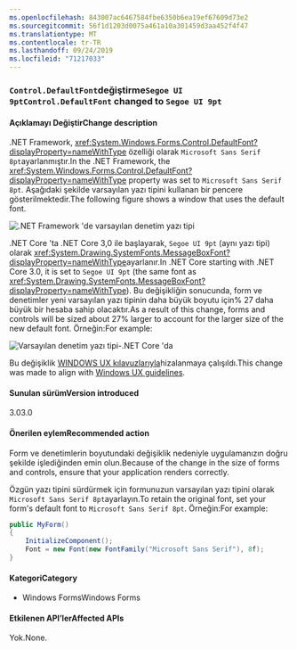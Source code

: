 ```yaml
---
ms.openlocfilehash: 843007ac6467584fbe6350b6ea19ef67609d73e2
ms.sourcegitcommit: 56f1d1203d0075a461a10a301459d3aa452f4f47
ms.translationtype: MT
ms.contentlocale: tr-TR
ms.lasthandoff: 09/24/2019
ms.locfileid: "71217033"
---
```

### <a name="controldefaultfont-changed-to-segoe-ui-9pt"></a><span data-ttu-id="277a3-101">`Control.DefaultFont`değiştirme`Segoe UI 9pt`</span><span class="sxs-lookup"><span data-stu-id="277a3-101">`Control.DefaultFont` changed to `Segoe UI 9pt`</span></span>

#### <a name="change-description"></a><span data-ttu-id="277a3-102">Açıklamayı Değiştir</span><span class="sxs-lookup"><span data-stu-id="277a3-102">Change description</span></span>

<span data-ttu-id="277a3-103">.NET Framework, <xref:System.Windows.Forms.Control.DefaultFont?displayProperty=nameWithType> özelliği olarak `Microsoft Sans Serif 8pt`ayarlanmıştır.</span><span class="sxs-lookup"><span data-stu-id="277a3-103">In the .NET Framework, the <xref:System.Windows.Forms.Control.DefaultFont?displayProperty=nameWithType> property was set to `Microsoft Sans Serif 8pt`.</span></span> <span data-ttu-id="277a3-104">Aşağıdaki şekilde varsayılan yazı tipini kullanan bir pencere gösterilmektedir.</span><span class="sxs-lookup"><span data-stu-id="277a3-104">The following figure shows a window that uses the default font.</span></span>

![.NET Framework 'de varsayılan denetim yazı tipi](~/docs/images/core-changes/windowsforms/control-defaultfont-changed/defaultfont-framework.png)

<span data-ttu-id="277a3-106">.NET Core 'ta .NET Core 3,0 ile başlayarak, `Segoe UI 9pt` (aynı yazı tipi) olarak <xref:System.Drawing.SystemFonts.MessageBoxFont?displayProperty=nameWithType>ayarlanır.</span><span class="sxs-lookup"><span data-stu-id="277a3-106">In .NET Core starting with .NET Core 3.0, it is set to `Segoe UI 9pt` (the same font as <xref:System.Drawing.SystemFonts.MessageBoxFont?displayProperty=nameWithType>).</span></span> <span data-ttu-id="277a3-107">Bu değişikliğin sonucunda, form ve denetimler yeni varsayılan yazı tipinin daha büyük boyutu için% 27 daha büyük bir hesaba sahip olacaktır.</span><span class="sxs-lookup"><span data-stu-id="277a3-107">As a result of this change, forms and controls will be sized about 27% larger to account for the larger size of the new default font.</span></span> <span data-ttu-id="277a3-108">Örneğin:</span><span class="sxs-lookup"><span data-stu-id="277a3-108">For example:</span></span>

![Varsayılan denetim yazı tipi-.NET Core 'da](~/docs/images/core-changes/windowsforms/control-defaultfont-changed/defaultfont-core.png)

<span data-ttu-id="277a3-110">Bu değişiklik [WINDOWS UX kılavuzlarıyla](https://docs.microsoft.com/windows/win32/uxguide/vis-fonts#fonts-and-colors)hizalanmaya çalışıldı.</span><span class="sxs-lookup"><span data-stu-id="277a3-110">This change was made to align with [Windows UX guidelines](https://docs.microsoft.com/windows/win32/uxguide/vis-fonts#fonts-and-colors).</span></span>

#### <a name="version-introduced"></a><span data-ttu-id="277a3-111">Sunulan sürüm</span><span class="sxs-lookup"><span data-stu-id="277a3-111">Version introduced</span></span>

<span data-ttu-id="277a3-112">3.0</span><span class="sxs-lookup"><span data-stu-id="277a3-112">3.0</span></span>

#### <a name="recommended-action"></a><span data-ttu-id="277a3-113">Önerilen eylem</span><span class="sxs-lookup"><span data-stu-id="277a3-113">Recommended action</span></span>

<span data-ttu-id="277a3-114">Form ve denetimlerin boyutundaki değişiklik nedeniyle uygulamanızın doğru şekilde işlediğinden emin olun.</span><span class="sxs-lookup"><span data-stu-id="277a3-114">Because of the change in the size of forms and controls, ensure that your application renders correctly.</span></span>

<span data-ttu-id="277a3-115">Özgün yazı tipini sürdürmek için formunuzun varsayılan yazı tipini olarak `Microsoft Sans Serif 8pt`ayarlayın.</span><span class="sxs-lookup"><span data-stu-id="277a3-115">To retain the original font, set your form's default font to `Microsoft Sans Serif 8pt`.</span></span> <span data-ttu-id="277a3-116">Örneğin:</span><span class="sxs-lookup"><span data-stu-id="277a3-116">For example:</span></span>

```csharp
public MyForm()
{
    InitializeComponent();
    Font = new Font(new FontFamily("Microsoft Sans Serif"), 8f);
}
```

#### <a name="category"></a><span data-ttu-id="277a3-117">Kategori</span><span class="sxs-lookup"><span data-stu-id="277a3-117">Category</span></span>

- <span data-ttu-id="277a3-118">Windows Forms</span><span class="sxs-lookup"><span data-stu-id="277a3-118">Windows Forms</span></span>

#### <a name="affected-apis"></a><span data-ttu-id="277a3-119">Etkilenen API’ler</span><span class="sxs-lookup"><span data-stu-id="277a3-119">Affected APIs</span></span>

<span data-ttu-id="277a3-120">Yok.</span><span class="sxs-lookup"><span data-stu-id="277a3-120">None.</span></span>

<!--

### Affected APIs

- Not detectable via API analysis

-->
